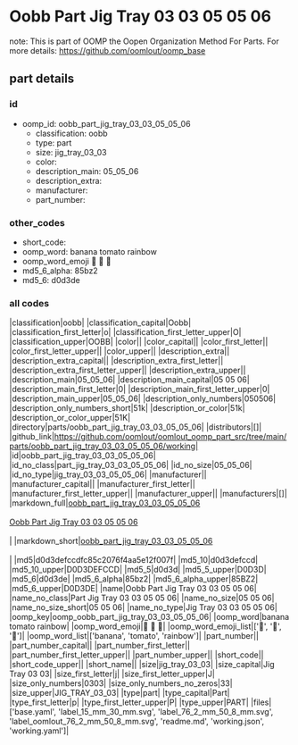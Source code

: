 # Oobb Part Jig Tray 03 03 05 05 06  

note: This is part of OOMP the Oopen Organization Method For Parts. For more details: https://github.com/oomlout/oomp_base

##  part details





### id
* oomp_id: oobb_part_jig_tray_03_03_05_05_06
  * classification: oobb
  * type: part
  * size: jig_tray_03_03
  * color: 
  * description_main: 05_05_06
  * description_extra: 
  * manufacturer: 
  * part_number: 

### other_codes
* short_code: 
* oomp_word: banana tomato rainbow
* oomp_word_emoji :banana: :tomato: :rainbow:
* md5_6_alpha: 85bz2
* md5_6: d0d3de

### all codes 
|classification|oobb|
|classification_capital|Oobb|
|classification_first_letter|o|
|classification_first_letter_upper|O|
|classification_upper|OOBB|
|color||
|color_capital||
|color_first_letter||
|color_first_letter_upper||
|color_upper||
|description_extra||
|description_extra_capital||
|description_extra_first_letter||
|description_extra_first_letter_upper||
|description_extra_upper||
|description_main|05_05_06|
|description_main_capital|05 05 06|
|description_main_first_letter|0|
|description_main_first_letter_upper|0|
|description_main_upper|05_05_06|
|description_only_numbers|050506|
|description_only_numbers_short|51k|
|description_or_color|51k|
|description_or_color_upper|51K|
|directory|parts/oobb_part_jig_tray_03_03_05_05_06|
|distributors|[]|
|github_link|https://github.com/oomlout/oomlout_oomp_part_src/tree/main/parts/oobb_part_jig_tray_03_03_05_05_06/working|
|id|oobb_part_jig_tray_03_03_05_05_06|
|id_no_class|part_jig_tray_03_03_05_05_06|
|id_no_size|05_05_06|
|id_no_type|jig_tray_03_03_05_05_06|
|manufacturer||
|manufacturer_capital||
|manufacturer_first_letter||
|manufacturer_first_letter_upper||
|manufacturer_upper||
|manufacturers|[]|
|markdown_full|[oobb_part_jig_tray_03_03_05_05_06](https://github.com/oomlout/oomlout_oomp_part_src/tree/main/parts/oobb_part_jig_tray_03_03_05_05_06/working)<br>[](https://github.com/oomlout/oomlout_oomp_part_src/tree/main/parts/oobb_part_jig_tray_03_03_05_05_06/working)<br>[Oobb Part Jig Tray 03 03 05 05 06](https://github.com/oomlout/oomlout_oomp_part_src/tree/main/parts/oobb_part_jig_tray_03_03_05_05_06/working)<br><br>|
|markdown_short|[oobb_part_jig_tray_03_03_05_05_06](https://github.com/oomlout/oomlout_oomp_part_src/tree/main/parts/oobb_part_jig_tray_03_03_05_05_06/working)<br><br>|
|md5|d0d3defccdfc85c2076f4aa5e12f007f|
|md5_10|d0d3defccd|
|md5_10_upper|D0D3DEFCCD|
|md5_5|d0d3d|
|md5_5_upper|D0D3D|
|md5_6|d0d3de|
|md5_6_alpha|85bz2|
|md5_6_alpha_upper|85BZ2|
|md5_6_upper|D0D3DE|
|name|Oobb Part Jig Tray 03 03 05 05 06|
|name_no_class|Part Jig Tray 03 03 05 05 06|
|name_no_size|05 05 06|
|name_no_size_short|05 05 06|
|name_no_type|Jig Tray 03 03 05 05 06|
|oomp_key|oomp_oobb_part_jig_tray_03_03_05_05_06|
|oomp_word|banana tomato rainbow|
|oomp_word_emoji|:banana: :tomato: :rainbow:|
|oomp_word_emoji_list|[':banana:', ':tomato:', ':rainbow:']|
|oomp_word_list|['banana', 'tomato', 'rainbow']|
|part_number||
|part_number_capital||
|part_number_first_letter||
|part_number_first_letter_upper||
|part_number_upper||
|short_code||
|short_code_upper||
|short_name||
|size|jig_tray_03_03|
|size_capital|Jig Tray 03 03|
|size_first_letter|j|
|size_first_letter_upper|J|
|size_only_numbers|0303|
|size_only_numbers_no_zeros|33|
|size_upper|JIG_TRAY_03_03|
|type|part|
|type_capital|Part|
|type_first_letter|p|
|type_first_letter_upper|P|
|type_upper|PART|
|files|['base.yaml', 'label_15_mm_30_mm.svg', 'label_76_2_mm_50_8_mm.svg', 'label_oomlout_76_2_mm_50_8_mm.svg', 'readme.md', 'working.json', 'working.yaml']|
